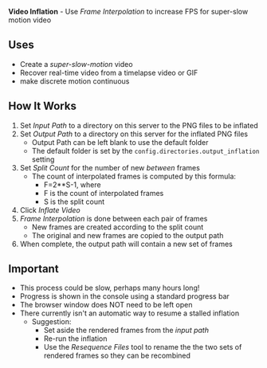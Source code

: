 **Video Inflation** - Use _Frame Interpolation_ to increase FPS for super-slow motion video

## Uses
- Create a _super-slow-motion_ video
- Recover real-time video from a timelapse video or GIF
- make discrete motion continuous

## How It Works
1. Set _Input Path_ to a directory on this server to the PNG files to be inflated
1. Set _Output Path_ to a directory on this server for the inflated PNG files
    - Output Path can be left blank to use the default folder
    - The default folder is set by the `config.directories.output_inflation` setting
1. Set _Split Count_ for the number of new _between_ frames
    - The count of interpolated frames is computed by this formula:
        - F=2**S-1, where
        - F is the count of interpolated frames
        - S is the split count
1. Click _Inflate Video_
1. _Frame Interpolation_ is done between each pair of frames
    - New frames are created according to the split count
    - The original and new frames are copied to the output path
1. When complete, the output path will contain a new set of frames

## Important
- This process could be slow, perhaps many hours long!
- Progress is shown in the console using a standard progress bar
- The browser window does NOT need to be left open
- There currently isn't an automatic way to resume a stalled inflation
    - Suggestion:
        - Set aside the rendered frames from the _input path_
        - Re-run the inflation
        - Use the _Resequence Files_ tool to rename the the two sets of rendered frames so they can be recombined
